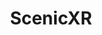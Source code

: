 ---
layout: inner-page-scenicxr
title: ScenicXR
permalink: /projects/scenicxr/
includeTOC: true

intro: "Extended reality (XR), an umbrella term encompassing virtual and augmented reality (VR/AR), provides immersive and safe simulated environments to train and test both humans and cyber physical systems (CPS). In this page, we share related work on Scenic in XR, or in short, ScenicXR."

title1: "Task Distribution Aware Psychomotor Skill Training with Probabilistic Programs and Bayesian Knowledge Tracing in Virtual Reality"
citation1: "<b>Citation:</b> Edward Kim and Alton Sturgis and Zachary Pardos and Kyle Cui and James Hu and Yunzhong Xiao and Boxi Fu and Daniel He and Issac Gonzalez and Alberto L. Sangiovanni-Vincentelli and Sanjit A. Seshia and Björn Hartmann, <i>EECS Department, University of California, Berkeley,</i> Technical Report No. UCB/EECS-2024-16"
abstract1: "<b>Probject Abstract:</b> Virtual reality (VR) is used to train psychomotor skills for domains both within VR, e.g. games, and beyond VR, e.g. sports and healthcare. Although it is a common practice to employ variations of tasks to train psychomotor skills, how to algorithmically predict psychomotor skill acquisition given the task variations, or a distribution, has not been investigated. To address this problem, we derive and adapt ideas from intelligent tutoring systems (ITS), a sub-field of learning sciences. We formally model and generate task distributions with physical constraints that are designed by instructors using a probabilistic programming language. We investigate the effectiveness of Bayesian knowledge tracing (BKT) from ITS to predict psychomotor skill acquisition. Our algorithm sequentially sample a task from a probabilistic program, generates it in VR, and updates the BKT prediction using the performance of a user on the task. We conduct a between subject study that compares BKT to self-prediction of skill acquisition. Our study shows that the experimental condition outperforms the control, and BKT contributes to much more consistent learning outcomes than self-prediction."

title2: "Modified Fugl Meyer Assessment in Augmented Reality"
citation2: "<b>Citation:</b> Jose Lima, Yuri Cho, Julie Muccini, Edward Kim, Alan Gallegos, Alton Sturgis, James Hu, Cathy Zhang, Nick Perlich, Sanjit Seshia, Maarten Lansberg, <i>American Academy of Neurology (AAN)</i>, 2024"
abstract2: "<b>Probject Abstract:</b> <br>Objective: Assess the feasibility of the ARPA use for patients with a history of stroke affecting the upper extremity. <br><br> Background: Over 700,000 patients in the US suffer from stroke yearly and about 70% of patients with stroke will experience some degree of arm weakness. Despite the importance of rehabilitation, access to outpatient rehabilitation is often limited by long waitlists and by the need for appointments in person. Home-based rehabilitation is an alternative to increase access. However, methods to accurately track patient progress at home are needed by clinicians to create the plan of care. <br><br> Design/Methods: Based on the original Upper Extremity Fugl-Meyer (FMA-UE) assessment, we developed a virtual version of the FMA-UE (vFMA-UE) with 21 tasks excluding reflexes, implemented using our customized assessment software and an augmented reality headset. The primary outcome of the study was to assess patient tolerance and experience. Two patients with prior stroke underwent an ARPA followed by a standard FMA-UE evaluation by an occupational therapist or physician. Software calibration was allowed between each patient. <br><br> Results: Two patients participated in the initial evaluation. Both patients completed the augmented-reality assessment and reported a positive experience. The first patient scored 37/57 on vFMA-UE and 39/60 on FMA-UE, while the second patient scored 40/57 and 41/60, respectively. Both patients indicated that breaks during the assessment are required. One patient required assistance from another person to adjust the headset, but neither patient required assistance to start the application or complete the assessments. <br><br> Conclusions: In conclusion, based on our preliminary results, our ARPA system successfully delivered a virtual assessment of upper-extremity deficits in patients with stroke, suggesting its feasibility. In the next phases, we plan to assess the correlation between vFMA-UE and FMA-UE with a larger group of patients, demonstrate the accuracy of the system and deliver rehabilitation remotely."
---